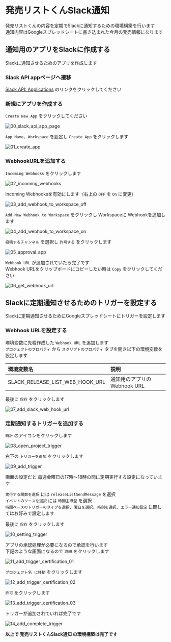 # 発売リストくんSlack通知

発売リストくんの内容を定期でSlackに通知するための環境構築を行います  
通知内容はGoogleスプレッドシートに書き込まれた今月の発売情報になります

## 通知用のアプリをSlackに作成する

Slackに通知させるためのアプリを作成します

### Slack API appページへ遷移

[Slack API: Applications](https://api.slack.com/apps) のリンクをクリックしてください

### 新規にアプリを作成する

`Create New App` をクリックしてください

![00_slack_api_app_page](https://raw.githubusercontent.com/dodonki1223/image_garage/master/eroge_release_gas/release_list_line_bot/notify_slack_construction/00_slack_api_app_page.png)

`App Name`、`Workspace` を設定し `Create App` をクリックします

![01_create_app](https://raw.githubusercontent.com/dodonki1223/image_garage/master/eroge_release_gas/release_list_line_bot/notify_slack_construction/01_create_app.png)

### WebhookURLを追加する

`Incoming Webhooks` をクリックします

![02_incoming_webhooks](https://raw.githubusercontent.com/dodonki1223/image_garage/master/eroge_release_gas/release_list_line_bot/notify_slack_construction/02_incoming_webhooks.png)

Incoming Webhooksを有効にします（右上の `OFF` を `On` に変更）  

![03_add_webhook_to_workspace_off](https://raw.githubusercontent.com/dodonki1223/image_garage/master/eroge_release_gas/release_list_line_bot/notify_slack_construction/03_add_webhook_to_workspace_off.png)

`Add New Webhook to Workspace` をクリックし Workspaceに Webhookを追加します

![04_add_webhook_to_workspace_on](https://raw.githubusercontent.com/dodonki1223/image_garage/master/eroge_release_gas/release_list_line_bot/notify_slack_construction/04_add_webhook_to_workspace_on.png)

`投稿するチャンネル` を選択し `許可する` をクリックします

![05_approval_app](https://raw.githubusercontent.com/dodonki1223/image_garage/master/eroge_release_gas/release_list_line_bot/notify_slack_construction/05_approval_app.png)

`Webhook URL` が追加されていたら完了です  
Webhook URLをクリップボードにコピーしたい時は `Copy` をクリックしてください

![06_get_webhook_url](https://raw.githubusercontent.com/dodonki1223/image_garage/master/eroge_release_gas/release_list_line_bot/notify_slack_construction/06_get_webhook_url.png)

## Slackに定期通知させるためのトリガーを設定する

Slackに定期通知させるためにGoogleスプレッドシートにトリガーを設定します

### Webhook URLを設定する

環境変数に先程作成した `Webhook URL` を追加します  
`プロジェクトのプロパティ` から `スクリプトのプロパティ` タブを開き以下の環境変数を設定します  

| 環境変数名                      | 説明                        |
|:--------------------------------|:----------------------------|
| SLACK_RELEASE_LIST_WEB_HOOK_URL | 通知用のアプリのWebhook URL |

最後に `保存` をクリックします

![07_add_slack_web_hook_url](https://raw.githubusercontent.com/dodonki1223/image_garage/master/eroge_release_gas/release_list_line_bot/notify_slack_construction/07_add_slack_web_hook_url.png)

### 定期通知するトリガーを追加する

`時計` のアイコンをクリックします

![08_open_project_trigger](https://raw.githubusercontent.com/dodonki1223/image_garage/master/eroge_release_gas/release_list_line_bot/notify_slack_construction/08_open_project_trigger.png)

右下の `トリガーを追加` をクリックします

![09_add_trigger](https://raw.githubusercontent.com/dodonki1223/image_garage/master/eroge_release_gas/release_list_line_bot/notify_slack_construction/09_add_trigger.png)

画面の設定だと 毎週金曜日の17時〜18時の間に定期実行する設定になっています  

`実行する関数を選択` には `releaseListSendMessage` を選択  
`イベントのソースを選択` には `時間主導型` を選択  
`時間ベースのトリガーのタイプを選択`、`曜日を選択`、`時刻を選択`、`エラー通知設定` に関してはお好みで設定します  

最後に `保存` をクリックします

![10_setting_trigger](https://raw.githubusercontent.com/dodonki1223/image_garage/master/eroge_release_gas/release_list_line_bot/notify_slack_construction/10_setting_trigger.png)

アプリの承認処理が必要になるので承認を行います  
下記のような画面になるので `詳細` をクリックします

![11_add_trigger_certification_01](https://raw.githubusercontent.com/dodonki1223/image_garage/master/eroge_release_gas/release_list_line_bot/notify_slack_construction/11_add_trigger_certification_01.png)

`プロジェクト名 に移動` をクリックします

![12_add_trigger_certification_02](https://raw.githubusercontent.com/dodonki1223/image_garage/master/eroge_release_gas/release_list_line_bot/notify_slack_construction/12_add_trigger_certification_02.png)

`許可` をクリックします

![13_add_trigger_certification_03](https://raw.githubusercontent.com/dodonki1223/image_garage/master/eroge_release_gas/release_list_line_bot/notify_slack_construction/13_add_trigger_certification_03.png)

トリガーが追加されていれば完了です

![14_add_complete_trigger](https://raw.githubusercontent.com/dodonki1223/image_garage/master/eroge_release_gas/release_list_line_bot/notify_slack_construction/14_add_complete_trigger.png)

**以上で 発売リストくんSlack通知 の環境構築は完了です**
